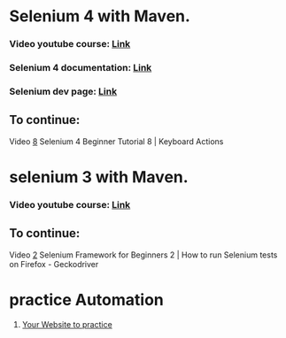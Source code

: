 # Selenium 4 with Maven. 

### Video youtube course: [Link](https://www.youtube.com/watch?v=HjYEjKWSbe8&list=PLhW3qG5bs-L_8bwNnMHdJ1Wq5M0sUmpSH&index=2)
### Selenium 4 documentation: [Link](https://www.selenium.dev/documentation/webdriver/getting_started/upgrade_to_selenium_4/)
### Selenium dev page: [Link](https://www.selenium.dev/selenium/docs/api/java/overview-summary.html)

## To continue: 
Video [8](https://www.youtube.com/watch?v=1cAvnrnn5cY&list=PLhW3qG5bs-L_8bwNnMHdJ1Wq5M0sUmpSH&index=8)
Selenium 4 Beginner Tutorial 8 | Keyboard Actions

# selenium 3 with Maven.
### Video youtube course: [Link](https://www.youtube.com/watch?v=nCJoia7wosc&list=PLhW3qG5bs-L8oRay6qeS70vJYZ3SBQnFa&index=1&t=135s)
## To continue:
Video [2](https://www.youtube.com/watch?v=L4auw2m9W-w&list=PLhW3qG5bs-L8oRay6qeS70vJYZ3SBQnFa&index=4)
Selenium Framework for Beginners 2 | How to run Selenium tests on Firefox - Geckodriver

# practice Automation
1. [Your Website to practice](https://trytestingthis.netlify.app/)


